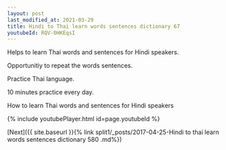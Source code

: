 ```yaml
---
layout: post
last_modified_at: 2021-03-29
title: Hindi to Thai learn words sentences dictionary 67 
youtubeId: RQV-0HKEqsI
---
```

 
 
Helps to learn Thai words and sentences for Hindi speakers.

Opportunitiy to repeat the words sentences. 

Practice Thai language. 
 
10 minutes practice every day. 
 
How to learn Thai words and sentences for Hindi speakers 
 
{% include youtubePlayer.html id=page.youtubeId %}
 
 
[Next]({{ site.baseurl }}{% link  split1/_posts/2017-04-25-Hindi to thai learn words sentences dictionary 580 .md%})
 
